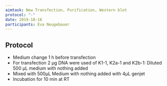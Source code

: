 ```yaml
---
aimtask: New Transfection, Purification, Western blot 
protocol: "-"
date: 2019-10-16  
participants: Eva Neugebauer
---    
```


## Protocol 


- Medium change 1 h before transfection
- For transfection 2 µg DNA were used of K1-1, K2a-1 and K2b-1: Diluted 500 µL medium with nothing added
- Mixed with 500µL Medium with nothing added with 4µL genjet
- Incubation for 10 min at RT